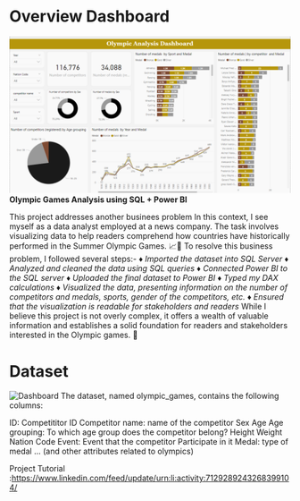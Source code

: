 # Overview Dashboard
![Dashboard](dash.png)
**Olympic Games Analysis using SQL + Power BI**

This project addresses another businees problem In this context, I see myself as a data analyst employed at a news company. The task involves visualizing data to help readers comprehend how countries have historically performed in the Summer Olympic Games. 📈🥇
To resolve this business problem, I followed several steps:-
♦️ *Imported the dataset into SQL Server*
♦️ *Analyzed and cleaned the data using SQL queries*
♦️ *Connected Power BI to the SQL server*
♦️ *Uploaded the final dataset to Power BI*
♦️ *Typed my DAX calculations*
♦️ *Visualized the data, presenting information on the number of competitors and medals, sports, gender of the competitors, etc.*
♦️ *Ensured that the visualization is readable for stakeholders and readers*
While I believe this project is not overly complex, it offers a wealth of valuable information and establishes a solid foundation for readers and stakeholders interested in the Olympic games. 🙌

# Dataset
![Dashboard](datasetpng)
The dataset, named olympic_games, contains the following columns:

ID: Competititor ID
Competitor name: name of the competitor
Sex
Age
Age grouping: To which age group does the competitor belong? 
Height
Weight
Nation Code
Event: Event that the competitor Participate in it
Medal: type of medal 
... (and other attributes related to olympics)


Project Tutorial :https://www.linkedin.com/feed/update/urn:li:activity:7129289243268399104/
